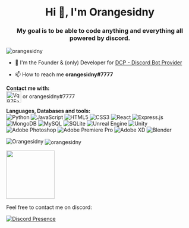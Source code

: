 <h1 align="center">Hi 👋, I'm Orangesidny</h1>
<h3 align="center">My goal is to be able to code anything and everything all powered by discord.</h3>

<p align="left"> <img src="https://komarev.com/ghpvc/?username=orangesidny&label=Profile%20views&color=0e75b6&style=flat" alt="orangesidny" />

  - 🔭 I'm the Founder & (only) Developer for [DCP - Discord Bot Provider](https://oranges.host/store)
  
  - 📫 How to reach me **orangesidny#7777**
  

**Contact me with:** <br>
<a href="https://discord.gg/4qCugg5nmw" target="blank"><img align="center" src="https://raw.githubusercontent.com/rahuldkjain/github-profile-readme-generator/master/src/images/icons/Social/discord.svg" alt="VqR7FaEkUr" height="30" width="40" /></a> or orangesidny#7777

**Languages, Databases and tools:**
<br>
![Python](https://img.shields.io/badge/python-3670A0?style=for-the-badge&logo=python&logoColor=ffdd54)
![JavaScript](https://img.shields.io/badge/javascript-%23323330.svg?style=for-the-badge&logo=javascript&logoColor=%23F7DF1E)
![HTML5](https://img.shields.io/badge/html5-%23E34F26.svg?style=for-the-badge&logo=html5&logoColor=white)
![CSS3](https://img.shields.io/badge/css3-%231572B6.svg?style=for-the-badge&logo=css3&logoColor=white)
![React](https://img.shields.io/badge/react-%2320232a.svg?style=for-the-badge&logo=react&logoColor=%2361DAFB)
![Express.js](https://img.shields.io/badge/express.js-%23404d59.svg?style=for-the-badge&logo=express&logoColor=%2361DAFB)
![MongoDB](https://img.shields.io/badge/MongoDB-%234ea94b.svg?style=for-the-badge&logo=mongodb&logoColor=white)
![MySQL](https://img.shields.io/badge/mysql-%2300f.svg?style=for-the-badge&logo=mysql&logoColor=white)
![SQLite](https://img.shields.io/badge/sqlite-%2307405e.svg?style=for-the-badge&logo=sqlite&logoColor=white)
![Unreal Engine](https://img.shields.io/badge/unrealengine-%23313131.svg?style=for-the-badge&logo=unrealengine&logoColor=white)
![Unity](https://img.shields.io/badge/unity-%23000000.svg?style=for-the-badge&logo=unity&logoColor=white)
![Adobe Photoshop](https://img.shields.io/badge/adobephotoshop-%2331A8FF.svg?style=for-the-badge&logo=adobephotoshop&logoColor=white)
![Adobe Premiere Pro](https://img.shields.io/badge/Adobe%20Premiere%20Pro-9999FF.svg?style=for-the-badge&logo=Adobe%20Premiere%20Pro&logoColor=white)
![Adobe XD](https://img.shields.io/badge/Adobe%20XD-470137?style=for-the-badge&logo=Adobe%20XD&logoColor=#FF61F6)
![Blender](https://img.shields.io/badge/blender-%23F5792A.svg?style=for-the-badge&logo=blender&logoColor=white)




![Orangesidny](https://github-readme-stats.vercel.app/api?username=orangesidny&count_private=true&show_icons=true)
<a>
  <img align="center" src="https://github-readme-streak-stats.herokuapp.com/?user=orangesidny&" alt="orangesidny" />
</a>

<img align="" height='130px' src="https://github-readme-stats.vercel.app/api/top-langs/?username=orangesidny&hide_title=true&layout=compact&bg_color=0,73FA79,73FDFF,7A81FF&theme=graywhite" />

Feel free to contact me on discord:


[![Discord Presence](https://lanyard-profile-readme.vercel.app/api/518542720936181771)](https://discord.com/users/518542720936181771)

<!-- [![Top Langs](https://github-readme-stats.vercel.app/api/top-langs/?username=orangesidny&layout=compact)](https://github.com/orangesidny) -->


